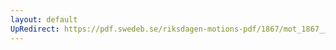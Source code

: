 ```yaml
---
layout: default
UpRedirect: https://pdf.swedeb.se/riksdagen-motions-pdf/1867/mot_1867__ak__00216/mot_1867__ak__00216_002.pdf
---
```

